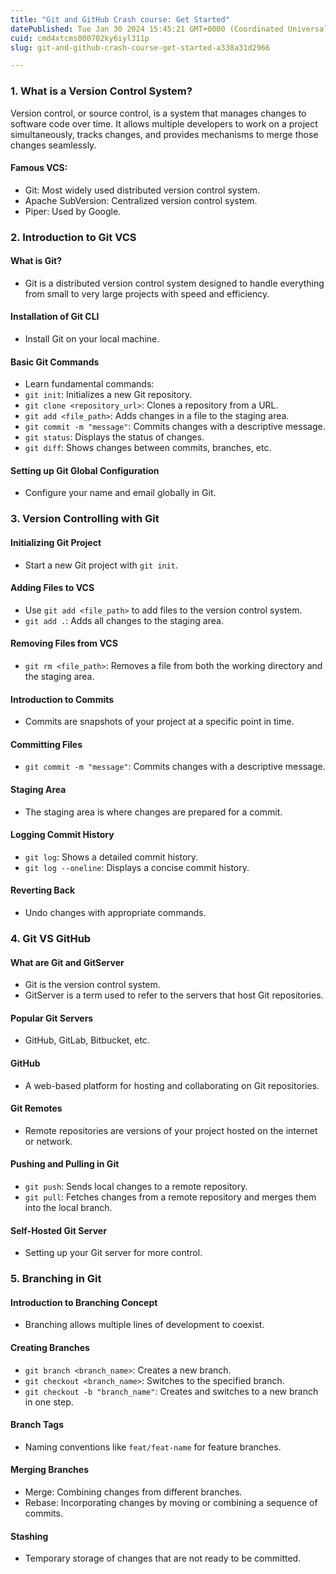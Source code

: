 ```yaml
---
title: "Git and GitHub Crash course: Get Started"
datePublished: Tue Jan 30 2024 15:45:21 GMT+0000 (Coordinated Universal Time)
cuid: cmd4xtcms000702ky6iyl311p
slug: git-and-github-crash-course-get-started-a338a31d2966

---
```


### 1\. What is a Version Control System?

Version control, or source control, is a system that manages changes to software code over time. It allows multiple developers to work on a project simultaneously, tracks changes, and provides mechanisms to merge those changes seamlessly.

#### Famous VCS:

*   Git: Most widely used distributed version control system.
*   Apache SubVersion: Centralized version control system.
*   Piper: Used by Google.

### 2\. Introduction to Git VCS

#### What is Git?

*   Git is a distributed version control system designed to handle everything from small to very large projects with speed and efficiency.

#### Installation of Git CLI

*   Install Git on your local machine.

#### Basic Git Commands

*   Learn fundamental commands:
*   `git init`: Initializes a new Git repository.
*   `git clone <repository_url>`: Clones a repository from a URL.
*   `git add <file_path>`: Adds changes in a file to the staging area.
*   `git commit -m "message"`: Commits changes with a descriptive message.
*   `git status`: Displays the status of changes.
*   `git diff`: Shows changes between commits, branches, etc.

#### Setting up Git Global Configuration

*   Configure your name and email globally in Git.

### 3\. Version Controlling with Git

#### Initializing Git Project

*   Start a new Git project with `git init`.

#### Adding Files to VCS

*   Use `git add <file_path>` to add files to the version control system.
*   `git add .`: Adds all changes to the staging area.

#### Removing Files from VCS

*   `git rm <file_path>`: Removes a file from both the working directory and the staging area.

#### Introduction to Commits

*   Commits are snapshots of your project at a specific point in time.

#### Committing Files

*   `git commit -m "message"`: Commits changes with a descriptive message.

#### Staging Area

*   The staging area is where changes are prepared for a commit.

#### Logging Commit History

*   `git log`: Shows a detailed commit history.
*   `git log --oneline`: Displays a concise commit history.

#### Reverting Back

*   Undo changes with appropriate commands.

### 4\. Git VS GitHub

#### What are Git and GitServer

*   Git is the version control system.
*   GitServer is a term used to refer to the servers that host Git repositories.

#### Popular Git Servers

*   GitHub, GitLab, Bitbucket, etc.

#### GitHub

*   A web-based platform for hosting and collaborating on Git repositories.

#### Git Remotes

*   Remote repositories are versions of your project hosted on the internet or network.

#### Pushing and Pulling in Git

*   `git push`: Sends local changes to a remote repository.
*   `git pull`: Fetches changes from a remote repository and merges them into the local branch.

#### Self-Hosted Git Server

*   Setting up your Git server for more control.

### 5\. Branching in Git

#### Introduction to Branching Concept

*   Branching allows multiple lines of development to coexist.

#### Creating Branches

*   `git branch <branch_name>`: Creates a new branch.
*   `git checkout <branch_name>`: Switches to the specified branch.
*   `git checkout -b "branch_name"`: Creates and switches to a new branch in one step.

#### Branch Tags

*   Naming conventions like `feat/feat-name` for feature branches.

#### Merging Branches

*   Merge: Combining changes from different branches.
*   Rebase: Incorporating changes by moving or combining a sequence of commits.

#### Stashing

*   Temporary storage of changes that are not ready to be committed.